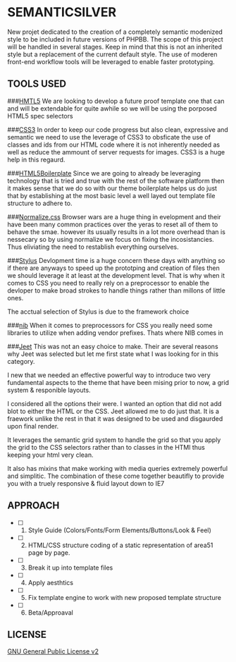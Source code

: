 # SEMANTICSILVER

New projet dedicated to the creation of a completely semantic modenized style to be included in future versions of PHPBB. The scope of this project will be handled in several stages. Keep in mind that this is not an inherited style but a replacement of the current default style. The use of moderen front-end workflow tools will be leveraged to enable faster prototyping.

## TOOLS USED

###[HMTL5](http://www.w3.org/html/logo/ "HTML5")
We are looking to develop a future proof template one that can and will be extendable for quite awhile so we will be using the porposed HTML5 spec selectors

###[CSS3](http://www.w3.org/Style/CSS/ "CSS3")
In order to keep our code progress but also clean, expressive and semantic we need to use the leverage of CSS3 to obsficate the use of classes and ids from our HTML code where it is not inherently needed as well as reduce the ammount of server requests for images. CSS3 is a huge help in this regaurd.

###[HTML5Boilerplate](http://html5boilerplate.com/ "HMTL5Boilerplate")
Since we are going to already be leveraging technology that is tried and true with the rest of the software platform then it makes sense that we do so with our theme boilerplate helps us do just that by establishing at the most basic level a well layed out template file structure to adhere to.

###[Normalize.css](http://necolas.github.io/normalize.css/ "Normalize.css")
Browser wars are a huge thing in evelopment and their have been many common practices over the yeras to reset all of them to behave the smae. however its usually results in a lot more overhead than is nessecary so by using normalize we focus on fixing the incosistancies. Thus eliviating the need to restablish everything ourselves.

###[Stylus](http://learnboost.github.io/stylus/ "Stylus")
Devlopment time is a huge concern these days with anything so if there are anyways to speed up the prototping and creation of files then we should leverage it at least at the development level. That is why when it comes to CSS you need to really rely on a preprocessor to enable the devloper to make broad strokes to handle things rather than millons of little ones.

The acctual selection of Stylus is due to the framework choice

###[nib](http://visionmedia.github.io/nib/ "nib")
When it comes to preprocessors for CSS you really need some libraries to utilize when adding vendor prefixes. Thats where NIB comes in

###[Jeet](http://jeetframework.com/ "Jeet")
This was not an easy choice to make. Their are several reasons why Jeet was selected but let me first state what I was looking for in this category.

I new that we needed an effective powerful way to introduce two very fundamental aspects to the theme that have been mising prior to now, a grid system & responible layouts. 

I considered all the options their were. I wanted an option that did not add blot to either the HTML or the CSS. Jeet allowed me to do just that. It is a fraework unlike the rest in that it was designed to be used and disgaurded upon final render. 

It leverages the semantic grid system to handle the grid so that you apply the grid to the CSS selectors rather than to classes in the HTMl thus keeping your html very clean. 

It also has mixins that make working with media queries extremely powerful and simplitic. The combination of these come together beautifly to provide you with a truely responsive & fluid layout down to IE7

## APPROACH

- [  ] 1. Style Guide (Colors/Fonts/Form Elements/Buttons/Look & Feel)
- [  ] 2. HTML/CSS structure coding of a static representation of area51 page by page.
- [  ] 3. Break it up into template files
- [  ] 4. Apply aesthtics
- [  ] 5. Fix template engine to work with new proposed template structure
- [  ] 6. Beta/Approaval

## LICENSE
[GNU General Public License v2](http://opensource.org/licenses/gpl-2.0.php)